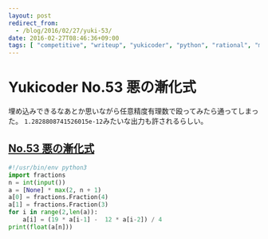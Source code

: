 ```yaml
---
layout: post
redirect_from:
  - /blog/2016/02/27/yuki-53/
date: 2016-02-27T08:46:36+09:00
tags: [ "competitive", "writeup", "yukicoder", "python", "rational", "math" ]
---
```


# Yukicoder No.53 悪の漸化式

埋め込みできるなあとか思いながら任意精度有理数で殴ってみたら通ってしまった。
`1.2828808741526015e-12`みたいな出力も許されるらしい。

## [No.53 悪の漸化式](http://yukicoder.me/problems/80)

``` python
#!/usr/bin/env python3
import fractions
n = int(input())
a = [None] * max(2, n + 1)
a[0] = fractions.Fraction(4)
a[1] = fractions.Fraction(3)
for i in range(2,len(a)):
    a[i] = (19 * a[i-1] -  12 * a[i-2]) / 4
print(float(a[n]))
```
